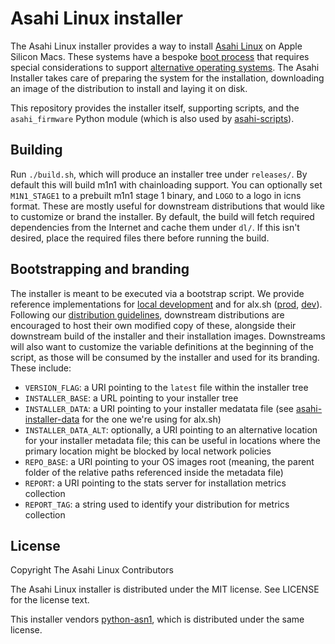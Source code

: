 # Asahi Linux installer

The Asahi Linux installer provides a way to install [Asahi Linux](https://asahilinux.org) on Apple Silicon Macs. These systems have a bespoke [boot process](https://asahilinux.org/docs/platform/introduction/) that requires special considerations to support [alternative operating systems](https://asahilinux.org/docs/platform/open-os-interop/). The Asahi Installer takes care of preparing the system for the installation, downloading an image of the distribution to install and laying it on disk.

This repository provides the installer itself, supporting scripts, and the `asahi_firmware` Python module (which is also used by [asahi-scripts](https://github.com/AsahiLinux/asahi-scripts)).

## Building

Run `./build.sh`, which will produce an installer tree under `releases/`. By default this will build m1n1 with chainloading support. You can optionally set `M1N1_STAGE1` to a prebuilt m1n1 stage 1 binary, and `LOGO` to a logo in icns format. These are mostly useful for downstream distributions that would like to customize or brand the installer. By default, the build will fetch required dependencies from the Internet and cache them under `dl/`. If this isn't desired, place the required files there before running the build.

## Bootstrapping and branding

The installer is meant to be executed via a bootstrap script. We provide reference implementations for [local development](scripts/bootstrap.sh) and for alx.sh ([prod](scripts/bootstrap-prod.sh), [dev](scripts/bootstrap-dev.sh)). Following our [distribution guidelines](https://asahilinux.org/docs/alt/policy/), downstream distributions are encouraged to host their own modified copy of these, alongside their downstream build of the installer and their installation images. Downstreams will also want to customize the variable definitions at the beginning of the script, as those will be consumed by the installer and used for its branding. These include:

* `VERSION_FLAG`: a URI pointing to the `latest` file within the installer tree
* `INSTALLER_BASE`: a URL pointing to your installer tree
* `INSTALLER_DATA`: a URI pointing to your installer medatata file (see [asahi-installer-data](https://github.com/AsahiLinux/asahi-installer) for the one we're using for alx.sh)
* `INSTALLER_DATA_ALT`: optionally, a URI pointing to an alternative location for your installer metadata file; this can be useful in locations where the primary location might be blocked by local network policies
* `REPO_BASE`: a URI pointing to your OS images root (meaning, the parent folder of the relative paths referenced inside the metadata file)
* `REPORT`: a URI pointing to the stats server for installation metrics collection
* `REPORT_TAG`: a string used to identify your distribution for metrics collection

## License

Copyright The Asahi Linux Contributors

The Asahi Linux installer is distributed under the MIT license. See LICENSE for the license text.

This installer vendors [python-asn1](https://github.com/andrivet/python-asn1), which is distributed under the same license.
